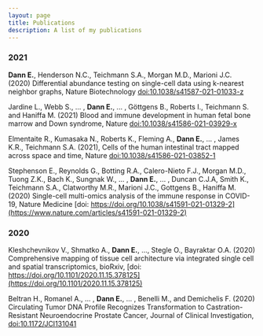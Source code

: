 ```yaml
---
layout: page
title: Publications
description: A list of my publications
---
```


### 2021

**Dann E.**, Henderson N.C., Teichmann S.A., Morgan M.D., Marioni J.C. (2020) Differential abundance testing on single-cell data using k-nearest neighbor graphs, Nature Biotechnology [doi:10.1038/s41587-021-01033-z](https://www.nature.com/articles/s41587-021-01033-z)

Jardine L., Webb S., ... , **Dann E.**, ... , Göttgens B., Roberts I., Teichmann S. and Haniffa M. (2021) Blood and immune development in human fetal bone marrow and Down syndrome, Nature [doi:10.1038/s41586-021-03929-x](https://doi.org/10.1038/s41586-021-03929-x)

Elmentaite R., Kumasaka N., Roberts K., Fleming A., **Dann E.**, ... , James K.R., Teichmann S.A. (2021), Cells of the human intestinal tract mapped across space and time, Nature [doi:10.1038/s41586-021-03852-1](https://www.nature.com/articles/s41586-021-03852-1)

Stephenson E., Reynolds G., Botting R.A., Calero-Nieto F.J., Morgan M.D., Tuong Z.K., Bach K., Sungnak W., ... , **Dann E.**, ... , Duncan C.J.A, Smith K., Teichmann S.A., Clatworthy M.R., Marioni J.C., Gottgens B., Haniffa M. (2020) Single-cell multi-omics analysis of the immune response in COVID-19, Nature Medicine [doi: https://doi.org/10.1038/s41591-021-01329-2](https://www.nature.com/articles/s41591-021-01329-2)

### 2020

Kleshchevnikov V., Shmatko A., **Dann E.**, ..., Stegle O.,  Bayraktar O.A. (2020) Comprehensive mapping of tissue cell architecture via integrated single cell and spatial transcriptomics, bioRxiv, [doi: https://doi.org/10.1101/2020.11.15.378125](https://doi.org/10.1101/2020.11.15.378125)

Beltran H., Romanel A., ... , **Dann E.**, ... , Benelli M., and Demichelis F. (2020) Circulating Tumor DNA Profile Recognizes Transformation to Castration-Resistant Neuroendocrine Prostate Cancer, Journal of Clinical Investigation, [doi:10.1172/JCI131041](https://www.jci.org/articles/view/131041)



